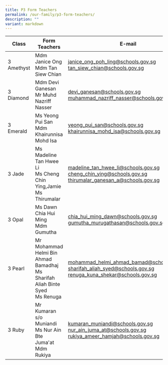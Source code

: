 ```yaml
---
title: P3 Form Teachers
permalink: /our-family/p3-form-teachers/
description: ""
variant: markdown
---
```

| Class | Form Teachers | E-mail |
| -------- | -------- | -------- |
| 3 Amethyst | Mdm Janice Ong<br>Mdm Tan Siew Chian | janice_ong_poh_ling@schools.gov.sg<br>tan_siew_chian@schools.gov.sg |
| 3 Diamond | Mdm Devi Ganesan<br>Mr Muhd Nazriff Nasser | devi_ganesan@schools.gov.sg<br>muhammad_nazriff_nasser@schools.gov.sg |
| 3 Emerald | Ms Yeong Pui San<br>Mdm Khairunnisa Mohd Isa | yeong_pui_san@schools.gov.sg<br>khairunnisa_mohd_isa@schools.gov.sg |
| 3 Jade | Ms Madeline Tan Hwee Li<br>Ms Cheng Chin Ying,Jamie<br>Ms Thirumalar  | madeline_tan_hwee_li@schools.gov.sg<br>cheng_chin_ying@schools.gov.sg<br>thirumalar_ganesan_a@schools.gov.sg |
| 3 Opal | Ms Dawn Chia Hui Ming<br>Mdm Gumutha | chia_hui_ming_dawn@schools.gov.sg<br>gumutha_murugathasan@schools.gov.sg |
| 3 Pearl | Mr Mohammad Helmi Bin Ahmad Bamadhaj<br>Ms Sharifah Aliah Binte Syed<br>Ms Renuga | mohammad_helmi_ahmad_bamad@schools.gov.sg<br>sharifah_aliah_syed@schools.gov.sg<br>renuga_kuna_shekar@schools.gov.sg |
| 3 Ruby | Mr Kumaran s/o Muniandi<br>Ms Nur Ain Bte Juma'at<br>Mdm Rukiya | kumaran_muniandi@schools.gov.sg<br>nur_ain_juma_at@schools.gov.sg<br>rukiya_ameer_hamjah@schools.gov.sg |